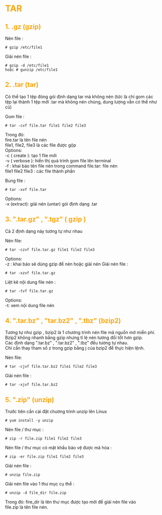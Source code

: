 <h1 style="color:orange">TAR</h1>
<h2 style="color:orange">1. .gz (gzip)</h2>
Nén file :

    # gzip /etc/file1
Giải nén file :

    # gzip -d /etc/file1
    hoặc # gunzip /etc/file1
<h2 style="color:orange">2. .tar (tar)</h2>
Có thể tạo 1 tệp đóng gói định dạng tar mà không nén (tức là chỉ gom các tệp lại thành 1 tệp mới .tar mà không nén chúng, dung lượng vẫn có thể như cũ)

Gom file :

    # tar -cvf file.tar file1 file2 file3
Trong đó:<br>
fire.tar là tên file nén<br>
file1, file2, file3 là các file được gộp<br>
Options:<br>
-c ( create ): tạo 1 file mới<br>
-v ( verbose ): hiển thị quá trình gom file lên terminal<br>
-f : khai báo tên file nén trong command
file.tar: file nén<br>
file1 file2 file3 : các file thành phần

Bung file :

    # tar -xvf file.tar
Options:<br>
-x (extract): giải nén (untar) gói định dạng .tar
<h2 style="color:orange">3. ".tar.gz" , ".tgz" ( gzip )</h2>
Cả 2 định dạng này tương tự như nhau

Nén file:

    # tar -czvf file.tar.gz file1 file2 file3
Options:<br>
-z : khai báo sẽ dùng gzip để nén hoặc giải nén
Giải nén file :

    # tar -xzvf file.tar.gz
Liệt kê nội dung file nén :

    # tar -tvf file.tar.gz
Options:<br>
-t: xem nội dung file nén
<h2 style="color:orange">4. ".tar.bz" , "tar.bz2" , ".tbz" (bzip2)</h2>
Tương tự như gzip , bzip2 là 1 chương trình nén file mã nguồn mở miễn phí.<br>
Bzip2 không nhanh bằng gzip nhưng tỉ lệ nén tương đối tốt hơn gzip.<br>
Các định dạng ".tar.bz" , ".tar.bz2" , ".tbz" đều tương tự nhau.<br>
Chỉ cần thay tham số z trong gzip bằng j của bzip2 để thực hiện lệnh.<br>

Nén file:
   
    # tar -cjvf file.tar.bz2 file1 file2 file3
Giải nén file :

    # tar -xjvf file.tar.bz2
<h2 style="color:orange">5.  ".zip" (unzip)</h2>
Trước tiên cần cài đặt chương trình unzip lên Linux

    # yum install -y unzip
Nén file / thư mục :

    # zip -r file.zip file1 file2 file3
Nén file / thư mục có mật khẩu bảo vệ được mã hóa :

    # zip -er file.zip file1 file2 file3
Giải nén file :

    # unzip file.zip
Giải nén file vào 1 thư mục cụ thể :

    # unzip -d file_dir file.zip
Trong đó: fire_dir là tên thư mục được tạo mới để giải nén file vào<br>
file.zip là tên file nén.